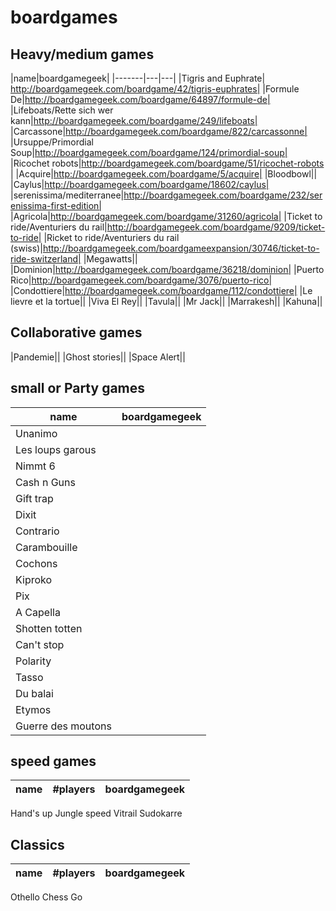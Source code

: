 boardgames
==========

## Heavy/medium games
|name|boardgamegeek|
|-------|---|---|
|Tigris and Euphrate| http://boardgamegeek.com/boardgame/42/tigris-euphrates|
|Formule De|http://boardgamegeek.com/boardgame/64897/formule-de|
|Lifeboats/Rette sich wer kann|http://boardgamegeek.com/boardgame/249/lifeboats|
|Carcassone|http://boardgamegeek.com/boardgame/822/carcassonne|
|Ursuppe/Primordial Soup|http://boardgamegeek.com/boardgame/124/primordial-soup|
|Ricochet robots|http://boardgamegeek.com/boardgame/51/ricochet-robots |
|Acquire|http://boardgamegeek.com/boardgame/5/acquire|
|Bloodbowl||
|Caylus|http://boardgamegeek.com/boardgame/18602/caylus|
|serenissima/mediterranee|http://boardgamegeek.com/boardgame/232/serenissima-first-edition|
|Agricola|http://boardgamegeek.com/boardgame/31260/agricola|
|Ticket to ride/Aventuriers du rail|http://boardgamegeek.com/boardgame/9209/ticket-to-ride|
|Ricket to ride/Aventuriers du rail (swiss)|http://boardgamegeek.com/boardgameexpansion/30746/ticket-to-ride-switzerland|
|Megawatts||
|Dominion|http://boardgamegeek.com/boardgame/36218/dominion|
|Puerto Rico|http://boardgamegeek.com/boardgame/3076/puerto-rico|
|Condottiere|http://boardgamegeek.com/boardgame/112/condottiere|
|Le lievre et la tortue||
|Viva El Rey||
|Tavula||
|Mr Jack||
|Marrakesh||
|Kahuna||

## Collaborative games
|Pandemie||
|Ghost stories||
|Space Alert||
## small or Party games
|name|boardgamegeek|
|-------|---|
|Unanimo||
|Les loups garous||
|Nimmt 6||
|Cash n Guns||
|Gift trap| |
|Dixit||
|Contrario| |
|Carambouille||
|Cochons||
|Kiproko||
|Pix||
|A Capella||
|Shotten totten||
|Can't stop||
|Polarity||
|Tasso||
|Du balai||
|Etymos||
|Guerre des moutons|

## speed games
|name|#players|boardgamegeek|
|-------|---|---|
Hand's up
Jungle speed
Vitrail
Sudokarre
## Classics
|name|#players|boardgamegeek|
|-------|---|---|
Othello
Chess
Go